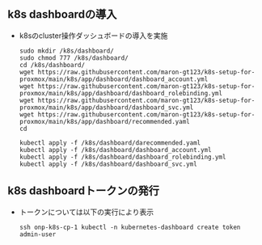##  k8s dashboardの導入
* k8sのcluster操作ダッシュボードの導入を実施

      sudo mkdir /k8s/dashboard/
      sudo chmod 777 /k8s/dashboard/
      cd /k8s/dashboard/
      wget https://raw.githubusercontent.com/maron-gt123/k8s-setup-for-proxmox/main/k8s/app/dashboard/dashboard_account.yml
      wget https://raw.githubusercontent.com/maron-gt123/k8s-setup-for-proxmox/main/k8s/app/dashboard/dashboard_rolebinding.yml
      wget https://raw.githubusercontent.com/maron-gt123/k8s-setup-for-proxmox/main/k8s/app/dashboard/dashboard_svc.yml
      wget https://raw.githubusercontent.com/maron-gt123/k8s-setup-for-proxmox/main/k8s/app/dashboard/recommended.yaml
      cd
      
      kubectl apply -f /k8s/dashboard/darecommended.yaml
      kubectl apply -f /k8s/dashboard/dashboard_account.yml
      kubectl apply -f /k8s/dashboard/dashboard_rolebinding.yml
      kubectl apply -f /k8s/dashboard/dashboard_svc.yml
      
##  k8s dashboardトークンの発行
* トークンについては以下の実行により表示
      
      ssh onp-k8s-cp-1 kubectl -n kubernetes-dashboard create token admin-user
